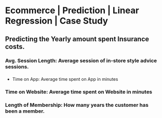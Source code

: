# Ecommerce | Prediction | Linear Regression | Case Study
## Predicting the Yearly amount spent Insurance costs. 
### Avg. Session Length: Average session of in-store style advice sessions.
###
* Time on App: Average time spent on App in minutes
### Time on Website: Average time spent on Website in minutes
### Length of Membership: How many years the customer has been a member.
